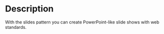 # Description
With the slides pattern you can create PowerPoint-like slide shows with web standards.
